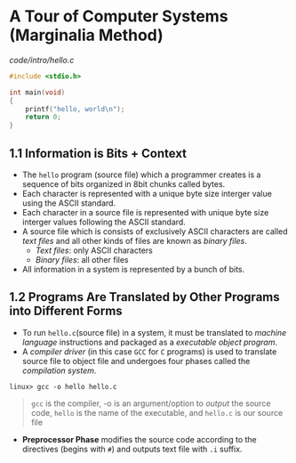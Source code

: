 # A Tour of Computer Systems (Marginalia Method)

*code/intro/hello.c*
```c
#include <stdio.h>

int main(void)
{
    printf("hello, world\n");
    return 0;
}
```


## 1.1 Information is Bits + Context

- The `hello` program (source file) which a programmer creates is a sequence of bits organized in 8bit chunks called bytes.
- Each character is represented with a unique byte size interger value using the ASCII standard.
- Each character in a source file is represented with unique byte size interger values following the ASCII standard.
- A source file which is consists of exclusively ASCII characters are called *text files* and all other kinds of files are known as *binary files*.
  - *Text files*: only ASCII characters
  - *Binary files*: all other files
- All information in a system is represented by a bunch of bits.

## 1.2 Programs Are Translated by Other Programs into Different Forms

- To run `hello.c`(source file) in a system, it must be translated to *machine language* instructions and packaged as a *executable object program*.
- A *compiler driver* (in this case `GCC` for `C` programs) is used to translate source file to object file and undergoes four phases called the *compilation system*.

```
linux> gcc -o hello hello.c
```

> `gcc` is the compiler, -o is an argument/option to *output* the source code, `hello` is the name of the executable, and `hello.c` is our source file

- **Preprocessor Phase** modifies the source code according to the directives (begins with `#`) and outputs text file with `.i` suffix.


